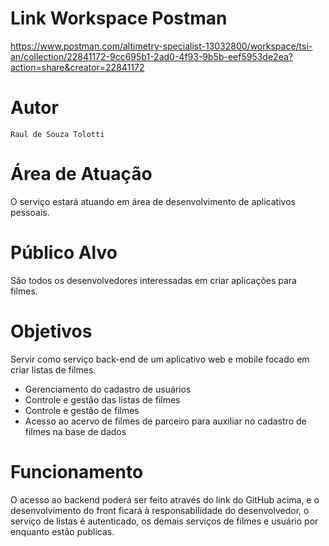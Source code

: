 # Link Workspace Postman
https://www.postman.com/altimetry-specialist-13032800/workspace/tsi-an/collection/22841172-9cc695b1-2ad0-4f93-9b5b-eef5953de2ea?action=share&creator=22841172

# Autor 
`Raul de Souza Tolotti`

# Área de Atuação 
O serviço estará atuando em área de desenvolvimento de aplicativos pessoais.

# Público Alvo 
São todos os desenvolvedores interessadas em criar aplicações para filmes.

# Objetivos 
Servir como serviço back-end de um aplicativo web e mobile focado em criar listas de filmes.

* Gerenciamento do cadastro de usuários
* Controle e gestão das listas de filmes
* Controle e gestão de filmes
* Acesso ao acervo de filmes de parceiro para auxiliar no cadastro de filmes na base de dados

# Funcionamento 
O acesso ao backend poderá ser feito através do link do GitHub acima, e o desenvolvimento do front ficará à responsabilidade do desenvolvedor, o serviço de listas é autenticado, os demais serviços de filmes e usuário por enquanto estão publicas.